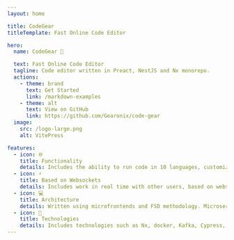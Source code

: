 ```yaml
---
layout: home

title: CodeGear
titleTemplate: Fast Online Code Editor

hero:
  name: CodeGear 💫

  text: Fast Online Code Editor
  tagline: Code editor written in Preact, NestJS and Nx monorepo.
  actions:
    - theme: brand
      text: Get Started
      link: /markdown-examples
    - theme: alt
      text: View on GitHub
      link: https://github.com/Gearonix/code-gear
  image:
    src: /logo-large.png
    alt: VitePress

features:
  - icon: 🌐
    title: Functionality
    details: Includes the ability to run code in 10 languages, customize the theme and languages.
  - icon: ⚡ 
    title: Based on Websockets
    details: Includes work in real time with other users, based on websockets (socket.io).
  - icon: 💻
    title: Architecture
    details: Written using microfrontends and FSD methodology. Microservices, CQRS and DDD are used for the backend.
  - icon: 🚄
    title: Technologies
    details: Includes technologies such as Nx, docker, Kafka, Cypress, Jest, Preact, Nginx, Mobx, Ansible, Kubernetes and many others!
---
```

